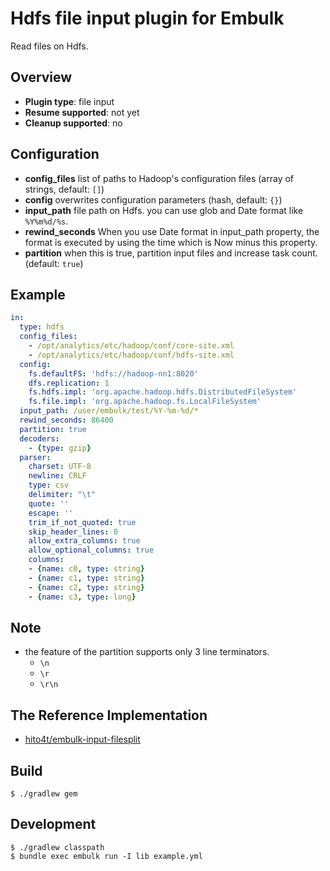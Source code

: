 # Hdfs file input plugin for Embulk

Read files on Hdfs.

## Overview

* **Plugin type**: file input
* **Resume supported**: not yet
* **Cleanup supported**: no

## Configuration

- **config_files** list of paths to Hadoop's configuration files (array of strings, default: `[]`)
- **config** overwrites configuration parameters (hash, default: `{}`)
- **input_path** file path on Hdfs. you can use glob and Date format like `%Y%m%d/%s`.
- **rewind_seconds** When you use Date format in input_path property, the format is executed by using the time which is Now minus this property.
- **partition** when this is true, partition input files and increase task count. (default: `true`)

## Example

```yaml
in:
  type: hdfs
  config_files:
    - /opt/analytics/etc/hadoop/conf/core-site.xml
    - /opt/analytics/etc/hadoop/conf/hdfs-site.xml
  config:
    fs.defaultFS: 'hdfs://hadoop-nn1:8020'
    dfs.replication: 1
    fs.hdfs.impl: 'org.apache.hadoop.hdfs.DistributedFileSystem'
    fs.file.impl: 'org.apache.hadoop.fs.LocalFileSystem'
  input_path: /user/embulk/test/%Y-%m-%d/*
  rewind_seconds: 86400
  partition: true
  decoders:
    - {type: gzip}
  parser:
    charset: UTF-8
    newline: CRLF
    type: csv
    delimiter: "\t"
    quote: ''
    escape: ''
    trim_if_not_quoted: true
    skip_header_lines: 0
    allow_extra_columns: true
    allow_optional_columns: true
    columns:
    - {name: c0, type: string}
    - {name: c1, type: string}
    - {name: c2, type: string}
    - {name: c3, type: long}
```

## Note
- the feature of the partition supports only 3 line terminators.
  - `\n`
  - `\r`
  - `\r\n`

## The Reference Implementation
- [hito4t/embulk-input-filesplit](https://github.com/hito4t/embulk-input-filesplit)

## Build

```
$ ./gradlew gem
```

## Development

```
$ ./gradlew classpath
$ bundle exec embulk run -I lib example.yml
```